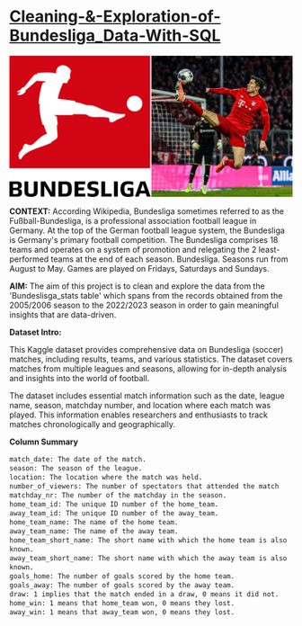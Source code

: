 # [Cleaning-&-Exploration-of-Bundesliga_Data-With-SQL](https://github.com/Nwuguru-Chidiebere-Sullivan/Cleaning-And-Exploration-of-Bundesliga_Data-With-SQL/blob/main/Data%20Cleaning%20%26%20Exploration%20of%20Bundesliga%20Data.sql)

![](/Bundesliga.png)

**CONTEXT:**
According Wikipedia, Bundesliga sometimes referred to as the Fußball-Bundesliga, is a professional association football league in Germany. At the top of the German football league system, the Bundesliga is Germany's primary football competition. The Bundesliga comprises 18 teams and operates on a system of promotion and relegating the 2 least-performed teams at the end of each season. Bundesliga. Seasons run from August to May. Games are played on Fridays, Saturdays and Sundays.

**AIM:**
The aim of this project is to clean and explore the data from the 'Bundeslisga_stats table' which spans from the records obtained from the 2005/2006 season to the 2022/2023 season in order to gain meaningful insights that are data-driven.


**Dataset Intro:**

This Kaggle dataset provides comprehensive data on Bundesliga (soccer) matches, including results, teams, and various statistics. The dataset covers matches from multiple leagues and seasons, allowing for in-depth analysis and insights into the world of football.

The dataset includes essential match information such as the date, league name, season, matchday number, and location where each match was played. This information enables researchers and enthusiasts to track matches chronologically and geographically.

**Column Summary**

    match_date: The date of the match.
    season: The season of the league.
    location: The location where the match was held.
    number_of_viewers: The number of spectators that attended the match
    matchday_nr: The number of the matchday in the season.
    home_team_id: The unique ID number of the home_team.
    away_team_id: The unique ID number of the away_team.
    home_team_name: The name of the home team.
    away_team_name: The name of the away team.
    home_team_short_name: The short name with which the home team is also known.
    away_team_short_name: The short name with which the away team is also known.
    goals_home: The number of goals scored by the home team.
    goals_away: The number of goals scored by the away team.
    draw: 1 implies that the match ended in a draw, 0 means it did not.
    home_win: 1 means that home_team won, 0 means they lost.
    away_win: 1 means that away_team won, 0 means they lost.


